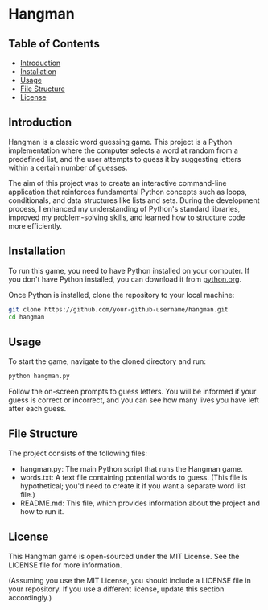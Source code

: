 # Hangman

## **Table of Contents**
- [Introduction](#introduction)
- [Installation](#installation)
- [Usage](#usage)
- [File Structure](#file-structure)
- [License](#license)

## Introduction
Hangman is a classic word guessing game. This project is a Python implementation where the computer selects a word at random from a predefined list, and the user attempts to guess it by suggesting letters within a certain number of guesses.

The aim of this project was to create an interactive command-line application that reinforces fundamental Python concepts such as loops, conditionals, and data structures like lists and sets. During the development process, I enhanced my understanding of Python's standard libraries, improved my problem-solving skills, and learned how to structure code more efficiently.

## Installation
To run this game, you need to have Python installed on your computer. If you don't have Python installed, you can download it from [python.org](https://www.python.org/downloads/).

Once Python is installed, clone the repository to your local machine:

```bash
git clone https://github.com/your-github-username/hangman.git
cd hangman
```

## Usage
To start the game, navigate to the cloned directory and run:

```bash
python hangman.py
```
Follow the on-screen prompts to guess letters. You will be informed if your guess is correct or incorrect, and you can see how many lives you have left after each guess.

## File Structure
The project consists of the following files:

- hangman.py: The main Python script that runs the Hangman game.
- words.txt: A text file containing potential words to guess. (This file is hypothetical; you'd need to create it if you want a separate word list file.)
- README.md: This file, which provides information about the project and how to run it.

## License
This Hangman game is open-sourced under the MIT License. See the LICENSE file for more information.

(Assuming you use the MIT License, you should include a LICENSE file in your repository. If you use a different license, update this section accordingly.)
